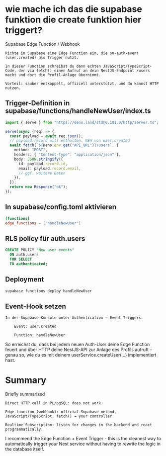 # wie mache ich das die supabase funktion die create funktion hier triggert?

Supabase Edge Function / Webhook

    Richte in Supabase eine Edge Function ein, die on-auth-event (user.created) als Trigger nutzt.

    In dieser Function schreibst du dann echten JavaScript/TypeScript-Code, der via fetch() einen Aufruf an dein NestJS-Endpoint /users macht und dort die Profil-Anlage übernimmt.

    Vorteil: sauber entkoppelt, offiziell unterstützt, und du kannst HTTP nutzen.

## Trigger-Definition in supabase/functions/handleNewUser/index.ts

```ts
import { serve } from "https://deno.land/std@0.181.0/http/server.ts";

serve(async (req) => {
  const payload = await req.json();
  // payload.record will enthalten: NEW von user.created
  await fetch(`${Deno.env.get("API_URL")}/users`, {
    method: "POST",
    headers: { "Content-Type": "application/json" },
    body: JSON.stringify({
      id: payload.record.id,
      email: payload.record.email,
      // ggf. weitere Daten
    }),
  });
  return new Response("ok");
});
```

## In supabase/config.toml aktivieren

```toml
[functions]
edge_functions = ["handleNewUser"]

```

## RLS policy für auth.users

```sql
CREATE POLICY "New user events"
  ON auth.users
  FOR SELECT
  TO authenticated;

```

## Deployment

```bash
supabase functions deploy handleNewUser
```

## Event-Hook setzen

    In der Supabase-Konsole unter Authentication → Event Triggers:

        Event: user.created

        Function: handleNewUser

So erreichst du, dass bei jedem neuen Auth-User deine Edge Function feuert und über HTTP deine NestJS-API zur Anlage des Profils aufruft – genau so, wie du es mit deinem userService.createUser(...) implementiert hast.

# Summary

Briefly summarized

    Direct HTTP call in PL/pgSQL: does not work.

    Edge function (webhook): official Supabase method, JavaScript/TypeScript, fetch() → your controller.

    Realtime Subscription: listen for changes in the backend and react programmatically.

I recommend the Edge Function + Event Trigger - this is the cleanest way to automatically trigger your Nest service without having to rewrite the logic in the database itself.
